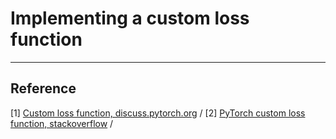 # Implementing a custom loss function 



***
## Reference 
[1] [Custom loss function, discuss.pytorch.org](https://discuss.pytorch.org/t/custom-loss-functions/29387) / 
[2] [PyTorch custom loss function, stackoverflow](https://stackoverflow.com/questions/53980031/pytorch-custom-loss-function) / 